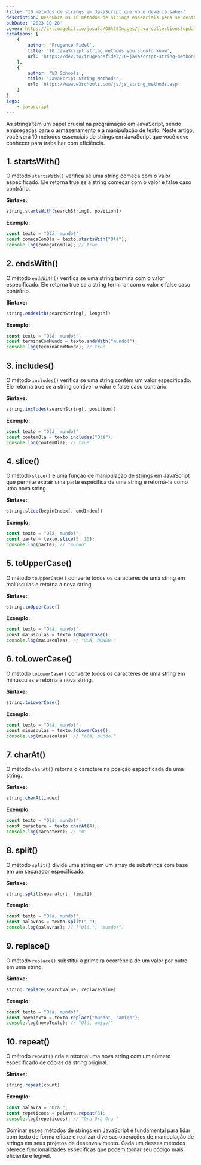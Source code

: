 ```yaml
---
title: "10 métodos de strings em JavaScript que você deveria saber"
description: Descubra os 10 métodos de strings essenciais para se destacar como um desenvolvedor Javascript. Aprimore suas habilidades agora!
pubDate: '2023-10-28'
cover: https://ik.imagekit.io/josafa/OG%20Images/java-collections?updatedAt=1694788101302
citations: [
    {
        author: 'Frugence Fidel',
        title: '10 JavaScript string methods you should know',
        url: 'https://dev.to/frugencefidel/10-javascript-string-methods-you-should-know-4l76'
    },
	{
		author: 'W3 Schools',
		title: 'JavaScript String Methods',
		url: 'https://www.w3schools.com/js/js_string_methods.asp'
	}
]
tags: 
    - javascript
---
```

As strings têm um papel crucial na programação em JavaScript, sendo empregadas para o armazenamento e a manipulação de texto. Neste artigo, você verá 10 métodos essenciais de strings em JavaScript que você deve conhecer para trabalhar com eficiência.

## 1. startsWith()

O método `startsWith()` verifica se uma string começa com o valor especificado. Ele retorna true se a string começar com o valor e false caso contrário.

**Sintaxe:**

```jsx
string.startsWith(searchString[, position])

```

**Exemplo:**

```jsx
const texto = "Olá, mundo!";
const começaComOla = texto.startsWith("Olá");
console.log(começaComOla); // true

```

## 2. endsWith()

O método `endsWith()` verifica se uma string termina com o valor especificado. Ele retorna true se a string terminar com o valor e false caso contrário.

**Sintaxe:**

```jsx
string.endsWith(searchString[, length])

```

**Exemplo:**

```jsx
const texto = "Olá, mundo!";
const terminaComMundo = texto.endsWith("mundo!");
console.log(terminaComMundo); // true

```

## 3. includes()

O método `includes()` verifica se uma string contém um valor especificado. Ele retorna true se a string contiver o valor e false caso contrário.

**Sintaxe:**

```jsx
string.includes(searchString[, position])

```

**Exemplo:**

```jsx
const texto = "Olá, mundo!";
const contemOla = texto.includes("Olá");
console.log(contemOla); // true

```

## 4. slice()

O método `slice()` é uma função de manipulação de strings em JavaScript que permite extrair uma parte específica de uma string e retorná-la como uma nova string.

**Sintaxe:**

```jsx
string.slice(beginIndex[, endIndex])

```

**Exemplo:**

```jsx
const texto = "Olá, mundo!";
const parte = texto.slice(5, 10);
console.log(parte); // "mundo"

```

## 5. toUpperCase()

O método `toUpperCase()` converte todos os caracteres de uma string em maiúsculas e retorna a nova string.

**Sintaxe:**

```jsx
string.toUpperCase()

```

**Exemplo:**

```jsx
const texto = "Olá, mundo!";
const maiusculas = texto.toUpperCase();
console.log(maiusculas); // "OLÁ, MUNDO!"

```

## 6. toLowerCase()

O método `toLowerCase()` converte todos os caracteres de uma string em minúsculas e retorna a nova string.

**Sintaxe:**

```jsx
string.toLowerCase()

```

**Exemplo:**

```jsx
const texto = "Olá, mundo!";
const minusculas = texto.toLowerCase();
console.log(minusculas); // "olá, mundo!"

```

## 7. charAt()

O método `charAt()` retorna o caractere na posição especificada de uma string.

**Sintaxe:**

```jsx
string.charAt(index)

```

**Exemplo:**

```jsx
const texto = "Olá, mundo!";
const caractere = texto.charAt(4);
console.log(caractere); // "m"

```

## 8. split()

O método `split()` divide uma string em um array de substrings com base em um separador especificado.

**Sintaxe:**

```jsx
string.split(separator[, limit])

```

**Exemplo:**

```jsx
const texto = "Olá, mundo!";
const palavras = texto.split(" ");
console.log(palavras); // ["Olá,", "mundo!"]

```

## 9. replace()

O método `replace()` substitui a primeira ocorrência de um valor por outro em uma string.

**Sintaxe:**

```jsx
string.replace(searchValue, replaceValue)

```

**Exemplo:**

```jsx
const texto = "Olá, mundo!";
const novoTexto = texto.replace("mundo", "amigo");
console.log(novoTexto); // "Olá, amigo!"

```

## 10. repeat()

O método `repeat()` cria e retorna uma nova string com um número especificado de cópias da string original.

**Sintaxe:**

```jsx
string.repeat(count)

```

**Exemplo:**

```jsx
const palavra = "Ora ";
const repeticoes = palavra.repeat(3);
console.log(repeticoes); // "Ora Ora Ora "

```

Dominar esses métodos de strings em JavaScript é fundamental para lidar com texto de forma eficaz e realizar diversas operações de manipulação de strings em seus projetos de desenvolvimento. Cada um desses métodos oferece funcionalidades específicas que podem tornar seu código mais eficiente e legível.